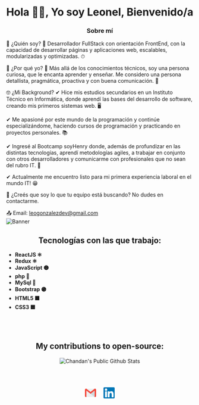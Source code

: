 <h1 align="center"> Hola 👋🏽, Yo soy Leonel, Bienvenido/a</h1>

<h3 align="center">
   Sobre mí
</h3>
<p align="left">
👀 ¿Quién soy? 
🔹 Desarrollador FullStack con orientación FrontEnd, con la capacidad de desarrollar páginas y aplicaciones web, escalables, modularizadas y optimizadas. ⏱

🤔 ¿Por qué yo? 
🔸 Más allá de los conocimientos técnicos, soy una persona curiosa, que le encanta aprender y enseñar. 
Me considero una persona detallista, pragmática, proactiva y con buena comunicación. 📣

🤓 ¿Mi Background? 
✔ Hice mis estudios secundarios en un Instituto Técnico en Informática, donde aprendí las bases del desarrollo de software, creando mis primeros sistemas web. 🖥

✔ Me apasioné por este mundo de la programación y continúe especializándome, haciendo cursos de programación y practicando en proyectos personales. 📚

✔ Ingresé al Bootcamp soyHenry donde, además de profundizar en las distintas tecnologías, aprendí metodologías agiles, a trabajar en conjunto con otros desarrolladores y comunicarme con profesionales que no sean del rubro IT. 👥

✔ Actualmente me encuentro listo para mi primera experiencia laboral en el mundo IT! 😁

🔔 ¿Creés que soy lo que tu equipo está buscando? No dudes en contactarme. 

📤 Email: leogonzalezdev@gmail.com
<br/>
<img alt="Banner" src="https://www.linkedin.com/mwlite/me/add/background" width="90%" />
</p>
<h2 align="center">
    Tecnologías con las que trabajo:
</h2>

- **ReactJS ⚛**
- **Redux ⚛**
- **JavaScript 🟡**
- **php 🐘**
- **MySql 🐬**
- **Bootstrap 🟣**
- **HTML5 🟧**
- **CSS3 🟦**

<br/><br/>

<h2 align="center">
    My contributions to open-source:
</h2>

<p align="center">
<img align="center" src="https://github-readme-stats.vercel.app/api?username=chandan-reddy-k&show_icons=true&title_color=fff&icon_color=109eff&text_color=9f9f9f&bg_color=151515" alt="Chandan's Public Github Stats">
</p>  

<br/>

<br/>

<p align="center">
 <a href="mailto:leogonzalezdev@gmail.com"><img src="https://github.com/chandan-reddy-k/chandan-reddy-k/blob/master/assets/gmail.svg" width="30px" alt="mail"></a> &nbsp; &nbsp;
 <a href="https://in.linkedin.com/in/leogonzalezok"><img src="https://github.com/chandan-reddy-k/chandan-reddy-k/blob/master/assets/linkedin.svg" width="30px" alt="LinkedIn"></a> 
</p>
